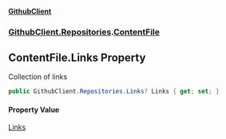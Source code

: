 #### [GithubClient](index.md 'index')
### [GithubClient.Repositories](GithubClient.Repositories.md 'GithubClient.Repositories').[ContentFile](GithubClient.Repositories.ContentFile.md 'GithubClient.Repositories.ContentFile')

## ContentFile.Links Property

Collection of links

```csharp
public GithubClient.Repositories.Links? Links { get; set; }
```

#### Property Value
[Links](GithubClient.Repositories.Links.md 'GithubClient.Repositories.Links')